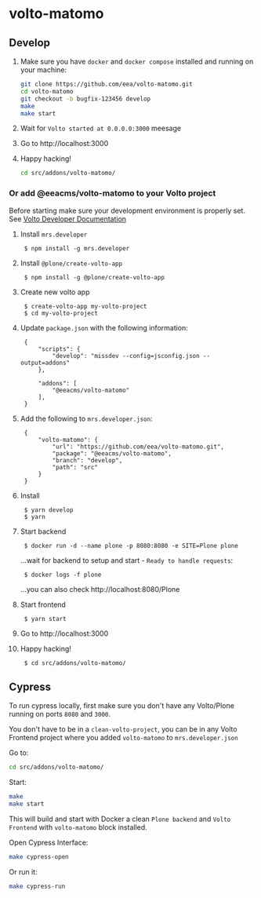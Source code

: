 # volto-matomo

## Develop

1. Make sure you have `docker` and `docker compose` installed and running on your machine:

    ```Bash
    git clone https://github.com/eea/volto-matomo.git
    cd volto-matomo
    git checkout -b bugfix-123456 develop
    make
    make start
    ```

1. Wait for `Volto started at 0.0.0.0:3000` meesage

1. Go to http://localhost:3000

1.  Happy hacking!

    ```Bash
    cd src/addons/volto-matomo/
    ```

### Or add @eeacms/volto-matomo to your Volto project

Before starting make sure your development environment is properly set. See [Volto Developer Documentation](https://docs.voltocms.com/getting-started/install/)

1. Install `mrs.developer`

        $ npm install -g mrs.developer

1. Install `@plone/create-volto-app`

        $ npm install -g @plone/create-volto-app

1. Create new volto app

        $ create-volto-app my-volto-project
        $ cd my-volto-project

1. Update `package.json` with the following information:

        {
            "scripts": {
                "develop": "missdev --config=jsconfig.json --output=addons"
            },

            "addons": [
                "@eeacms/volto-matomo"
            ],
        }

1. Add the following to `mrs.developer.json`:

        {
            "volto-matomo": {
                "url": "https://github.com/eea/volto-matomo.git",
                "package": "@eeacms/volto-matomo",
                "branch": "develop",
                "path": "src"
            }
        }

1. Install

        $ yarn develop
        $ yarn

1. Start backend

        $ docker run -d --name plone -p 8080:8080 -e SITE=Plone plone

    ...wait for backend to setup and start - `Ready to handle requests`:

        $ docker logs -f plone

    ...you can also check http://localhost:8080/Plone

1. Start frontend

        $ yarn start

1. Go to http://localhost:3000

1. Happy hacking!

        $ cd src/addons/volto-matomo/

## Cypress

To run cypress locally, first make sure you don't have any Volto/Plone running on ports `8080` and `3000`.

You don't have to be in a `clean-volto-project`, you can be in any Volto Frontend
project where you added `volto-matomo` to `mrs.developer.json`

Go to:

  ```BASH
  cd src/addons/volto-matomo/
  ```

Start:

  ```Bash
  make
  make start
  ```

This will build and start with Docker a clean `Plone backend` and `Volto Frontend` with `volto-matomo` block installed.

Open Cypress Interface:

  ```Bash
  make cypress-open
  ```

Or run it:

  ```Bash
  make cypress-run
  ```
